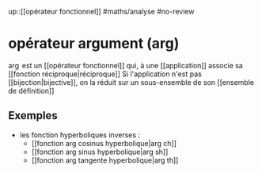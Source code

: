 up::[[opérateur fonctionnel]]
#maths/analyse #no-review 
# opérateur argument (arg)
$\arg$ est un [[opérateur fonctionnel]] qui, à une [[application]] associe sa [[fonction réciproque|réciproque]]
Si l'application n'est pas [[bijection|bijective]], on la réduit sur un sous-ensemble de son [[ensemble de définition]]

## Exemples
 - les fonction hyperboliques inverses :
     - [[fonction arg cosinus hyperbolique|arg ch]]
     - [[fonction arg sinus hyperbolique|arg sh]]
     - [[fonction arg tangente hyperbolique|arg th]]



